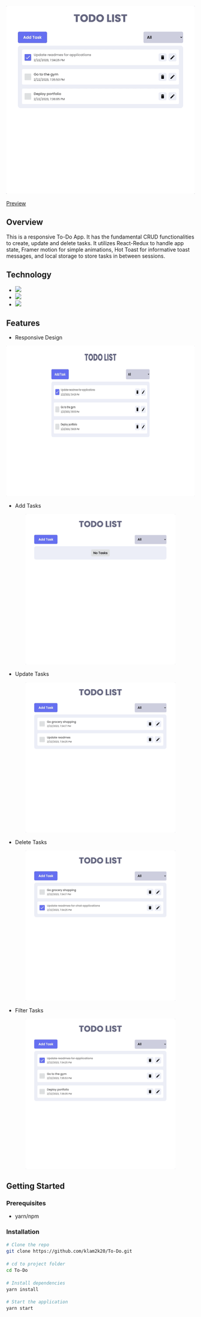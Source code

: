 <p align="center">
    <img src="imgs/demo.gif" height="500">
</p>

[Preview](https://klam2k20.github.io/To-Do/)

## Overview

This is a responsive To-Do App. It has the fundamental CRUD functionalities to create, update and delete tasks.
It utilizes React-Redux to handle app state, Framer motion for simple animations, Hot Toast for informative
toast messages, and local storage to store tasks in between sessions.

## Technology

- <img src="https://img.shields.io/badge/React-20232A?style=for-the-badge&logo=react&logoColor=61DAFB">
- <img src="https://img.shields.io/badge/Redux-593D88?style=for-the-badge&logo=redux&logoColor=white">
- <img src="https://img.shields.io/badge/CSS3-1572B6?style=for-the-badge&logo=css3&logoColor=white">

## Features

- Responsive Design
<p align="center">
    <img src="imgs/responsive.gif" height="400">
</p>

- Add Tasks
<p align="center">
    <img src="imgs/add-tasks.gif" height="400">
</p>

- Update Tasks
<p align="center">
    <img src="imgs/update-tasks.gif" height="400">
</p>

- Delete Tasks
<p align="center">
    <img src="imgs/delete-tasks.gif" height="400">
</p>

- Filter Tasks
<p align="center">
    <img src="imgs/filter-tasks.gif" height="400">
</p>

## Getting Started

### Prerequisites

- yarn/npm

### Installation

```sh
# Clone the repo
git clone https://github.com/klam2k20/To-Do.git

# cd to project folder
cd To-Do

# Install dependencies
yarn install

# Start the application
yarn start
```
